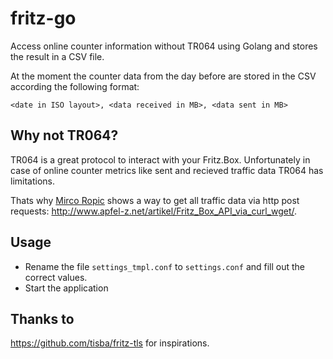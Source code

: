 # fritz-go

Access online counter information without TR064 using Golang and stores the result in a CSV file.

At the moment the counter data from the day before are stored in the CSV according the following format:

``
<date in ISO layout>, <data received in MB>, <data sent in MB>
``

## Why not TR064?
TR064 is a great protocol to interact with your Fritz.Box. Unfortunately in case of online counter metrics like sent and recieved traffic data TR064 has limitations.

Thats why [Mirco Ropic](http://www.apfel-z.net/spezial/kontakt/) shows a way to get all traffic data via http post requests: http://www.apfel-z.net/artikel/Fritz_Box_API_via_curl_wget/. 

## Usage

* Rename the file `settings_tmpl.conf` to `settings.conf` and fill out the correct values.
* Start the application 

## Thanks to

https://github.com/tisba/fritz-tls for inspirations.